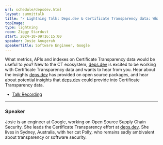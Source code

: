 ```yaml
---
url: schedule/depsdev.html
layout: summittalk
title: "⚡ Lightning Talk: Deps.dev & Certificate Transparency data: What next?"
topImage:
type: lightning
room: Ziggy Stardust
start: 2024-10-09T16:15:00
speaker: Josie Anugerah
speakerTitle: Software Engineer, Google
---
```


<div class="font-google font-medium">

What metrics, APIs and indexes on Certificate Transparency data would be useful to you? New to the CT ecosystem, [deps.dev](https://deps.dev/) is excited to be working with Certificate Transparency data and wants to hear from you. Hear about the insights [deps.dev](https://deps.dev/) has provided on open source packages, and hear about potential insights that [deps.dev](https://deps.dev/) could provide into Certificate Transparency data.

* [Talk Recording](https://youtu.be/vd1uaLH3V5Q?si=QbdVvFUXZeXKzfAO)

---

### Speaker

Josie is an engineer at Google, working on Open Source Supply Chain Security. She leads the Certificate Transparency effort at [deps.dev](https://deps.dev/). She lives in Sydney, Australia, with her cat Polly, who remains sadly ambivalent about transparency or software security.

</div>